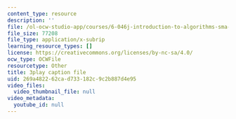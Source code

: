 ```yaml
---
content_type: resource
description: ''
file: /ol-ocw-studio-app/courses/6-046j-introduction-to-algorithms-sma-5503-fall-2005/269a482262cad733182c9c2b887d4e95_mR_RUjsJnV8.srt
file_size: 77208
file_type: application/x-subrip
learning_resource_types: []
license: https://creativecommons.org/licenses/by-nc-sa/4.0/
ocw_type: OCWFile
resourcetype: Other
title: 3play caption file
uid: 269a4822-62ca-d733-182c-9c2b887d4e95
video_files:
  video_thumbnail_file: null
video_metadata:
  youtube_id: null
---
```

